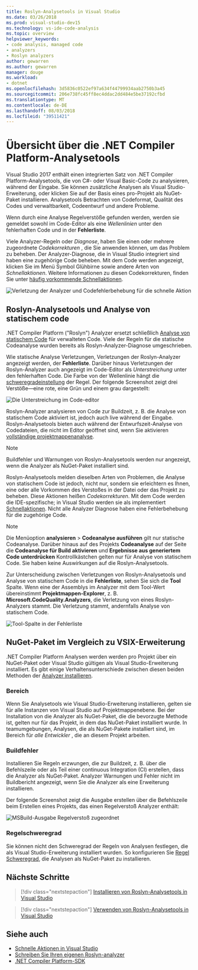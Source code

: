 ```yaml
---
title: Roslyn-Analysetools in Visual Studio
ms.date: 03/26/2018
ms.prod: visual-studio-dev15
ms.technology: vs-ide-code-analysis
ms.topic: overview
helpviewer_keywords:
- code analysis, managed code
- analyzers
- Roslyn analyzers
author: gewarren
ms.author: gewarren
manager: douge
ms.workload:
- dotnet
ms.openlocfilehash: 3d5836c0522ef97a634f44799934aab2750b3a45
ms.sourcegitcommit: 206e738fc45ff8ec4ddac2dd484e5be37192cfbd
ms.translationtype: MT
ms.contentlocale: de-DE
ms.lasthandoff: 08/03/2018
ms.locfileid: "39511421"
---
```

# <a name="overview-of-net-compiler-platform-analyzers"></a>Übersicht über die .NET Compiler Platform-Analysetools

Visual Studio 2017 enthält einen integrierten Satz von .NET Compiler Platform-Analysetools, die von C#- oder Visual Basic-Code zu analysieren, während der Eingabe. Sie können zusätzliche Analysen als Visual Studio-Erweiterung, oder klicken Sie auf der Basis eines pro-Projekt als NuGet-Paket installieren. Analysetools Betrachten von Codeformat, Qualität des Codes und verwaltbarkeit, Codeentwurf und andere Probleme.

Wenn durch eine Analyse Regelverstöße gefunden werden, werden sie gemeldet sowohl im Code-Editor als eine *Wellenlinien* unter den fehlerhaften Code und in der **Fehlerliste**.

Viele Analyzer-Regeln oder *Diagnose*, haben Sie einen oder mehrere zugeordnete *Codekorrekturen* , die Sie anwenden können, um das Problem zu beheben. Der Analyzer-Diagnose, die in Visual Studio integriert sind haben eine zugehörige Code beheben. Mit dem Code werden angezeigt, klicken Sie im Menü Symbol Glühbirne sowie andere Arten von *Schnellaktionen*. Weitere Informationen zu diesen Codekorrekturen, finden Sie unter [häufig vorkommende Schnellaktionen](../ide/common-quick-actions.md).

![Verletzung der Analyzer und Codefehlerbehebung für die schnelle Aktion](../code-quality/media/built-in-analyzer-code-fix.png)

## <a name="roslyn-analyzers-vs-static-code-analysis"></a>Roslyn-Analysetools und Analyse von statischem code

.NET Compiler Platform ("Roslyn") Analyzer ersetzt schließlich [Analyse von statischem Code](../code-quality/code-analysis-for-managed-code-overview.md) für verwalteten Code. Viele der Regeln für die statische Codeanalyse wurden bereits als Roslyn-Analyzer-Diagnose umgeschrieben.

Wie statische Analyse Verletzungen, Verletzungen der Roslyn-Analyzer angezeigt werden, der **Fehlerliste**. Darüber hinaus Verletzungen der Roslyn-Analyzer auch angezeigt im Code-Editor als *Unterstreichung* unter den fehlerhaften Code. Die Farbe von der Wellenlinie hängt die [schweregradeinstellung](../code-quality/use-roslyn-analyzers.md#rule-severity) der Regel. Der folgende Screenshot zeigt drei Verstöße&mdash;eine rote, eine Grün und einem grau dargestellt:

![Die Unterstreichung im Code-editor](media/diagnostics-severity-colors.png)

Roslyn-Analyzer analysieren von Code zur Buildzeit, z. B. die Analyse von statischem Code aktiviert ist, jedoch auch live während der Eingabe. Roslyn-Analysetools bieten auch während der Entwurfszeit-Analyse von Codedateien, die nicht im Editor geöffnet sind, wenn Sie aktivieren [vollständige projektmappenanalyse](../code-quality/how-to-enable-and-disable-full-solution-analysis-for-managed-code.md#to-toggle-full-solution-analysis).

> [!NOTE]
> Buildfehler und Warnungen von Roslyn-Analysetools werden nur angezeigt, wenn die Analyzer als NuGet-Paket installiert sind.

Roslyn-Analysetools melden dieselben Arten von Problemen, die Analyse von statischem Code ist jedoch, nicht nur, sondern sie erleichtern es Ihnen, eine oder alle Vorkommen des Verstoßes in der Datei oder das Projekt zu beheben. Diese Aktionen heißen *Codekorrekturen*. Mit dem Code werden die IDE-spezifische; in Visual Studio werden sie als implementiert [Schnellaktionen](../ide/quick-actions.md). Nicht alle Analyzer Diagnose haben eine Fehlerbehebung für die zugehörige Code.

> [!NOTE]
> Die Menüoption **analysieren** > **Codeanalyse ausführen** gilt nur statische Codeanalyse. Darüber hinaus auf des Projekts **Codeanalyse** auf der Seite die **Codeanalyse für Build aktivieren** und **Ergebnisse aus generiertem Code unterdrücken** Kontrollkästchen gelten nur für Analyse von statischem Code. Sie haben keine Auswirkungen auf die Roslyn-Analysetools.

Zur Unterscheidung zwischen Verletzungen von Roslyn-Analysetools und Analyse von statischem Code in die **Fehlerliste**, sehen Sie sich die **Tool** Spalte. Wenn eine der Assemblys im Analyzer mit dem Tool-Wert übereinstimmt **Projektmappen-Explorer**, z. B. **Microsoft.CodeQuality.Analyzers**, die Verletzung von eines Roslyn-Analyzers stammt. Die Verletzung stammt, andernfalls Analyse von statischem Code.

![Tool-Spalte in der Fehlerliste](media/code-analysis-tool-in-error-list.png)

## <a name="nuget-package-versus-vsix-extension"></a>NuGet-Paket im Vergleich zu VSIX-Erweiterung

.NET Compiler Platform Analysen werden werden pro Projekt über ein NuGet-Paket oder Visual Studio gültigen als Visual Studio-Erweiterung installiert. Es gibt einige Verhaltensunterschiede zwischen diesen beiden Methoden der [Analyzer installieren](../code-quality/install-roslyn-analyzers.md).

### <a name="scope"></a>Bereich

Wenn Sie Analysetools wie Visual Studio-Erweiterung installieren, gelten sie für alle Instanzen von Visual Studio auf Projektmappenebene. Bei der Installation von die Analyzer als NuGet-Paket, die die bevorzugte Methode ist, gelten nur für das Projekt, in dem das NuGet-Paket installiert wurde. In teamumgebungen, Analysen, die als NuGet-Pakete installiert sind, im Bereich für *alle Entwickler* , die an diesem Projekt arbeiten.

### <a name="build-errors"></a>Buildfehler

Installieren Sie Regeln erzwungen, die zur Buildzeit, z. B. über die Befehlszeile oder als Teil einer continuous Integration (CI) erstellen, dass die Analyzer als NuGet-Paket. Analyzer Warnungen und Fehler nicht im Buildbericht angezeigt, wenn Sie die Analyzer als eine Erweiterung installieren.

Der folgende Screenshot zeigt die Ausgabe erstellen über die Befehlszeile beim Erstellen eines Projekts, das einen Regelverstoß Analyzer enthält:

![MSBuild-Ausgabe Regelverstoß zugeordnet](media/command-line-build-analyzers.png)

### <a name="rule-severity"></a>Regelschweregrad

Sie können nicht den Schweregrad der Regeln von Analysen festlegen, die als Visual Studio-Erweiterung installiert wurden. So konfigurieren Sie [Regel Schweregrad](../code-quality/use-roslyn-analyzers.md#rule-severity), die Analysen als NuGet-Paket zu installieren.

## <a name="next-steps"></a>Nächste Schritte

> [!div class="nextstepaction"]
> [Installieren von Roslyn-Analysetools in Visual Studio](../code-quality/install-roslyn-analyzers.md)

> [!div class="nextstepaction"]
> [Verwenden von Roslyn-Analysetools in Visual Studio](../code-quality/use-roslyn-analyzers.md)

## <a name="see-also"></a>Siehe auch

- [Schnelle Aktionen in Visual Studio](../ide/quick-actions.md)
- [Schreiben Sie Ihren eigenen Roslyn-analyzer](../extensibility/getting-started-with-roslyn-analyzers.md)
- [.NET Compiler Platform-SDK](/dotnet/csharp/roslyn-sdk/)